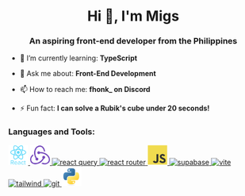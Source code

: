<h1 align="center">Hi 👋, I'm Migs</h1>
<h3 align="center">An aspiring front-end developer from the Philippines</h3>

- 🌱 I’m currently learning: **TypeScript**

- 💬 Ask me about: **Front-End Development**

- 📫 How to reach me: **fhonk_ on Discord**

- ⚡ Fun fact: **I can solve a Rubik's cube under 20 seconds!**

</p>

<h3 align="left">Languages and Tools:</h3>
<p align="left"><a href="https://reactjs.org/" target="_blank" rel="noreferrer"> <img src="https://raw.githubusercontent.com/devicons/devicon/master/icons/react/react-original-wordmark.svg" alt="react" width="40" height="40"/> </a> <a href="https://redux.js.org" target="_blank" rel="noreferrer"> <img src="https://raw.githubusercontent.com/devicons/devicon/master/icons/redux/redux-original.svg" alt="redux" width="40" height="40"/> </a> <a href="https://tanstack.com/query/v3" target="_blank" rel="noreferrer"> <img src="https://seeklogo.com/images/R/react-query-logo-1340EA4CE9-seeklogo.com.png" alt="react query" width="40" height="40"/> </a><a href="https://reactrouter.com/en/main" target="_blank" rel="noreferrer"> <img src="https://www.svgrepo.com/show/354262/react-router.svg" alt="react router" width="40" height="40"/> </a> <a href="https://developer.mozilla.org/en-US/docs/Web/JavaScript" target="_blank" rel="noreferrer"> <img src="https://raw.githubusercontent.com/devicons/devicon/master/icons/javascript/javascript-original.svg" alt="javascript" width="40" height="40"/> </a><a href="https://supabase.com" target="_blank" rel="noreferrer"> <img src="https://www.vectorlogo.zone/logos/supabase/supabase-icon.svg" alt="supabase" width="40" height="40"/> </a><a href="https://vitejs.dev" target="_blank" rel="noreferrer"> <img src="https://cdn.worldvectorlogo.com/logos/vitejs.svg" alt="vite" width="40" height="40"/> </a> <a href="https://tailwindcss.com/" target="_blank" rel="noreferrer"> <img src="https://www.vectorlogo.zone/logos/tailwindcss/tailwindcss-icon.svg" alt="tailwind" width="40" height="40"/> </a><a href="https://git-scm.com/" target="_blank" rel="noreferrer"> <img src="https://www.vectorlogo.zone/logos/git-scm/git-scm-icon.svg" alt="git" width="40" height="40"/> </a><a href="https://www.python.org" target="_blank" rel="noreferrer"> <img src="https://raw.githubusercontent.com/devicons/devicon/master/icons/python/python-original.svg" alt="python" width="40" height="40"/> </a>   </p>

<!---
miggyyboi/miggyyboi is a ✨ special ✨ repository because its `README.md` (this file) appears on your GitHub profile.
You can click the Preview link to take a look at your changes.
--->
